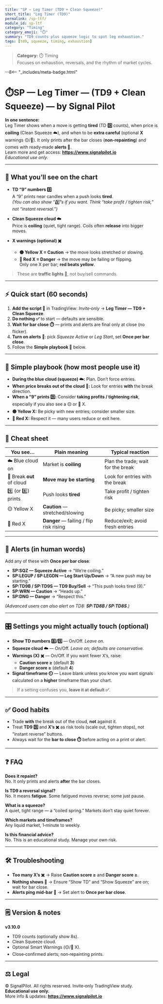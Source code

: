 ```yaml
---
title: "SP — Leg Timer (TD9 + Clean Squeeze)"
short_title: "Leg Timer (TD9)"
permalink: /sp-ltf/
module_id: sp-ltf
category: "Timing"
category_emoji: "⏱️"
summary: "TD9 counts plus squeeze logic to spot leg exhaustion."
tags: [td9, squeeze, timing, exhaustion]
---
```



> **Category:** ⏱️ Timing  
> Focuses on exhaustion, reversals, and the rhythm of market cycles.

--8<-- "_includes/meta-badge.html"

# ⏱️SP — Leg Timer — (TD9 + Clean Squeeze) — by Signal Pilot 

**In one sentence:**  
Leg Timer shows when a move is getting **tired** (TD **9️⃣** counts), when price is **coiling** (Clean Squeeze ☁️), and when to be **extra careful** (optional **X** warnings 🟡/🔴). It only prints after the bar closes (**non‑repainting**) and comes with ready‑made **alerts 🔔**.  
Learn more and get access: **https://www.signalpilot.io**  
*Educational use only.*

---

## 👀 What you’ll see on the chart

- **TD “9” numbers 9️⃣**  
  A “9” prints near candles when a push looks **tired**.  
  *(You can also show “8️⃣”s if you want. Think “take profit / tighten risk,” not “instant reversal.”)*

- **Clean Squeeze cloud ☁️**  
  Price is **coiling** (quiet, tight range). Coils often **release** into bigger moves.

- **X warnings (optional) ✖️**  
  - **🟡 Yellow X = Caution** → the move looks stretched or slowing.  
  - **🔴 Red X = Danger** → the move may be failing or flipping.  
  Only one X per bar; **red beats yellow**.

> These are **traffic lights 🚦**, not buy/sell commands.

---

## ⚡ Quick start (60 seconds)

1. **Add the script 🧩** in TradingView: *Invite‑only* → **Leg Timer — TD9 + Clean Squeeze**.  
2. **Do nothing ✅** to start — defaults are sensible.  
3. **Wait for bar close ⏱️** — prints and alerts are final only at close (no flicker).  
4. **Turn on alerts 🔔**: pick *Squeeze Active* or *Leg Start*, set **Once per bar close**.  
5. Follow the **Simple playbook 📘** below.

---

## 📘 Simple playbook (how most people use it)

- **During the blue cloud (squeeze) ☁️:** Plan. Don’t force entries.  
- **When price breaks out of the cloud 🚀:** Look for entries **with** the break direction.  
- **When a “9” prints 9️⃣:** Consider **taking profits / tightening risk**, especially if you also see a 🟡 or 🔴 X.  
- **🟡 Yellow X:** Be picky with new entries; consider smaller size.  
- **🔴 Red X:** Respect it — many users reduce or exit here.

---

## 🧭 Cheat sheet

| You see…                 | Plain meaning                           | Typical reaction                              |
|--------------------------|-----------------------------------------|-----------------------------------------------|
| ☁️ Blue cloud on         | Market is **coiling**                   | Plan the trade; wait for the break            |
| 🚀 Break **out** of cloud | **Move may be starting**                | Look for entries with the break               |
| 9️⃣ (or 8️⃣) prints       | Push looks **tired**                    | Take profit / tighten risk                    |
| 🟡 Yellow X              | **Caution** — stretched/slowing         | Be picky; smaller size                        |
| 🔴 Red X                 | **Danger** — failing / flip risk rising | Reduce/exit; avoid fresh entries              |

---

## 🔔 Alerts (in human words)

Add any of these with **Once per bar close**:

- **SP:SQZ — Squeeze Active** → “We’re coiling.”  
- **SP:LEGUP / SP:LEGDN — Leg Start Up/Down** → “A new push may be starting.”  
- **SP:TD9B / SP:TD9S — TD9 Buy/Sell** → “This push looks tired (9).”  
- **SP:WRN — Caution** → “Heads up.”  
- **SP:DNG — Danger** → “Respect this.”

*(Advanced users can also alert on TD8: **SP:TD8B / SP:TD8S**.)*

---

## 🎛️ Settings you might actually touch (optional)

- **Show TD numbers 8️⃣/9️⃣** — On/Off. *Leave on.*  
- **Squeeze cloud ☁️** — On/Off. *Leave on; defaults are conservative.*  
- **Warnings (X) ✖️** — On/Off. If you want fewer X’s, raise:
  - **Caution score ≥** (default **3**)  
  - **Danger score ≥** (default **4**)  
- **Signal timeframe ⏲️** — Leave blank unless you know you want signals calculated on a **higher** timeframe than your chart.

> If a setting confuses you, **leave it at default ✅**.

---

## ✅ Good habits

- Trade **with** the break out of the cloud, **not** against it.  
- Treat **TD9 9️⃣** and **X’s ✖️** as risk tools (scale out, tighten stops), not “instant reverse” buttons.  
- Always wait for the **bar to close ⏱️** before acting on a print or alert.

---

## ❓ FAQ

**Does it repaint?**  
No. It only prints and alerts **after** the bar closes.

**Is TD9 a reversal signal?**  
No. It means **fatigue**. Some fatigued moves reverse; some just pause.

**What is a squeeze?**  
A quiet, tight range — a “coiled spring.” Markets don’t stay quiet forever.

**Which markets and timeframes?**  
Any liquid market, 1‑minute to weekly.

**Is this financial advice?**  
No. This is an educational study. Manage your own risk.

---

## 🛠️ Troubleshooting

- **Too many X’s ✖️** → Raise **Caution score ≥** and **Danger score ≥**.  
- **Nothing shows 👻** → Ensure “Show TD” and “Show Squeeze” are on; wait for bar close.  
- **Alerts ping mid‑bar 📳** → Set alert to **Once per bar close**.

---

## 🗒️ Version & notes

**v3.10.0**  
- TD9 counts (optionally show 8s).  
- Clean Squeeze cloud.  
- Optional Smart Warnings (🟡/🔴 X).  
- Close‑confirmed alerts; non‑repainting prints.

---

## ⚖️ Legal

© SignalPilot. All rights reserved. Invite‑only TradingView study. **Educational use only.**  
More info & updates: **https://www.signalpilot.io**
